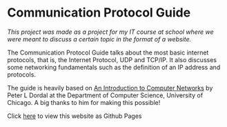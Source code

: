 # Communication Protocol Guide

*This project was made as a project for my IT course at school where we were meant to discuss a certain topic in the format of a website.*

The Communication Protocol Guide talks about the most basic internet protocols, that is, the Internet Protocol, UDP and TCP/IP. It also discusses some networking fundamentals such as the definition of an IP address and protocols.

The guide is heavily based on [An Introduction to Computer Networks](http://intronetworks.cs.luc.edu/current2/html/) by Peter L Dordal at the Department of Computer Science, University of Chicago. A big thanks to him for making this possible!

Click [here](https://jakkrz.github.io/internet-protocol-guide/) to view this website as Github Pages

